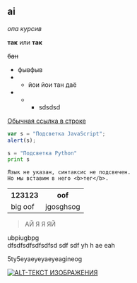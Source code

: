 <h2>ai</h2>

*опа* _курсив_

**так** или __так__

~~бан~~

* фывфыв
* * йои йои тан даё
* * * sdsdsd


[Обычная ссылка в строке](https://www.google.com)

```javascript
var s = "Подсветка JavaScript";
alert(s);
```
 
```python
s = "Подсветка Python"
print s
```
 
```
Язык не указан, синтаксис не подсвечен.
Но мы вставим в него <b>тег</b>.
```

<table>
    <tr>
        <th>123123</th>
        <th>oof</th>
    </tr>
    <tr>
        <td>big oof</td>
        <td>jgosghsog</td>
    </tr>
</table>

>АЙ Я Я ЯЙ

 ubpiugbpg  
 dfsdfsdfsdfsdfsd sdf sdf yh h ae eah 
 
 5ty5eyaeyeyaeyeagineog
 
 [![ALT-ТЕКСТ ИЗОБРАЖЕНИЯ](http://img.youtube.com/vi/V9OUs8b2HK0/0.jpg)](https://www.youtube.com/watch?v=V9OUs8b2HK0)